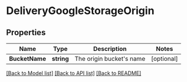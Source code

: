 # DeliveryGoogleStorageOrigin

## Properties

Name | Type | Description | Notes
------------ | ------------- | ------------- | -------------
**BucketName** | **string** | The origin bucket&#39;s name | [optional] 

[[Back to Model list]](../README.md#documentation-for-models) [[Back to API list]](../README.md#documentation-for-api-endpoints) [[Back to README]](../README.md)


